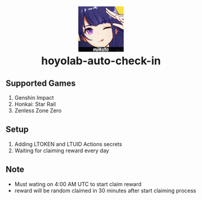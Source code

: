 <h1 align="center">
    <img width="120" height="120" src="image/logo.jpg" alt="logo"><br>
    hoyolab-auto-check-in
</h1>

## Supported Games

1. Genshin Impact
2. Honkai: Star Rail
3. Zenless Zone Zero

## Setup

1. Adding LTOKEN and LTUID Actions secrets
2. Waiting for claiming reward every day

## Note

- Must wating on 4:00 AM UTC to start claim reward
- reward will be random claimed in 30 minutes after start claiming process
